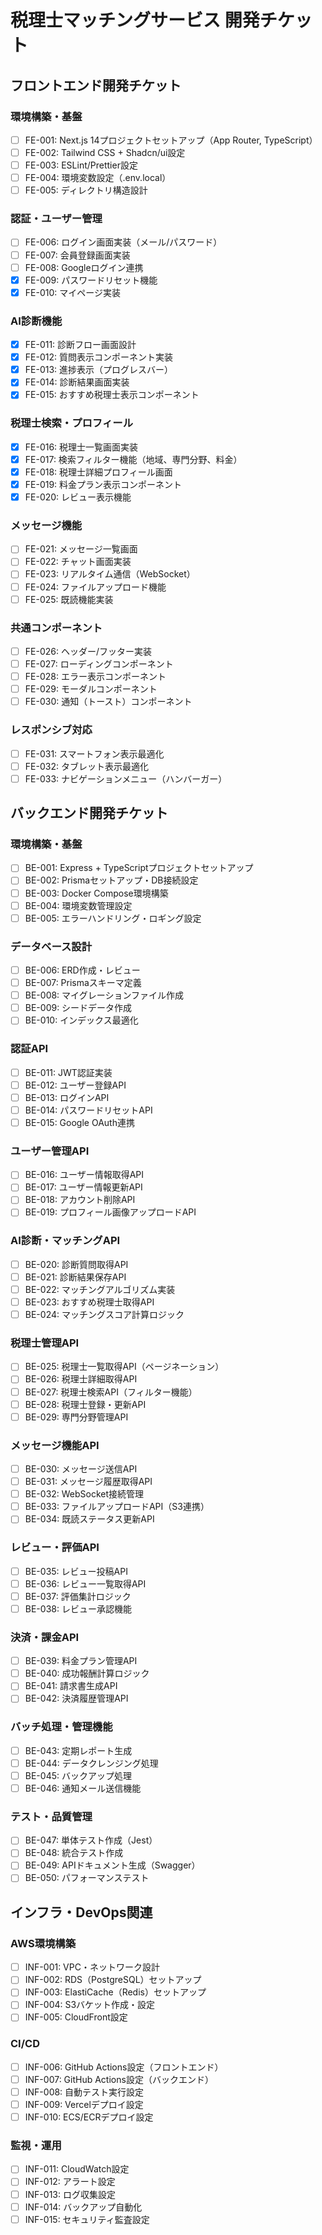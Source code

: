 # 税理士マッチングサービス 開発チケット

## フロントエンド開発チケット

### 環境構築・基盤
- [ ] FE-001: Next.js 14プロジェクトセットアップ（App Router, TypeScript）
- [ ] FE-002: Tailwind CSS + Shadcn/ui設定
- [ ] FE-003: ESLint/Prettier設定
- [ ] FE-004: 環境変数設定（.env.local）
- [ ] FE-005: ディレクトリ構造設計

### 認証・ユーザー管理
- [ ] FE-006: ログイン画面実装（メール/パスワード）
- [ ] FE-007: 会員登録画面実装
- [ ] FE-008: Googleログイン連携
- [x] FE-009: パスワードリセット機能
- [x] FE-010: マイページ実装

### AI診断機能
- [x] FE-011: 診断フロー画面設計
- [x] FE-012: 質問表示コンポーネント実装
- [x] FE-013: 進捗表示（プログレスバー）
- [x] FE-014: 診断結果画面実装
- [x] FE-015: おすすめ税理士表示コンポーネント

### 税理士検索・プロフィール
- [x] FE-016: 税理士一覧画面実装
- [x] FE-017: 検索フィルター機能（地域、専門分野、料金）
- [x] FE-018: 税理士詳細プロフィール画面
- [x] FE-019: 料金プラン表示コンポーネント
- [x] FE-020: レビュー表示機能

### メッセージ機能
- [ ] FE-021: メッセージ一覧画面
- [ ] FE-022: チャット画面実装
- [ ] FE-023: リアルタイム通信（WebSocket）
- [ ] FE-024: ファイルアップロード機能
- [ ] FE-025: 既読機能実装

### 共通コンポーネント
- [ ] FE-026: ヘッダー/フッター実装
- [ ] FE-027: ローディングコンポーネント
- [ ] FE-028: エラー表示コンポーネント
- [ ] FE-029: モーダルコンポーネント
- [ ] FE-030: 通知（トースト）コンポーネント

### レスポンシブ対応
- [ ] FE-031: スマートフォン表示最適化
- [ ] FE-032: タブレット表示最適化
- [ ] FE-033: ナビゲーションメニュー（ハンバーガー）

## バックエンド開発チケット

### 環境構築・基盤
- [ ] BE-001: Express + TypeScriptプロジェクトセットアップ
- [ ] BE-002: Prismaセットアップ・DB接続設定
- [ ] BE-003: Docker Compose環境構築
- [ ] BE-004: 環境変数管理設定
- [ ] BE-005: エラーハンドリング・ロギング設定

### データベース設計
- [ ] BE-006: ERD作成・レビュー
- [ ] BE-007: Prismaスキーマ定義
- [ ] BE-008: マイグレーションファイル作成
- [ ] BE-009: シードデータ作成
- [ ] BE-010: インデックス最適化

### 認証API
- [ ] BE-011: JWT認証実装
- [ ] BE-012: ユーザー登録API
- [ ] BE-013: ログインAPI
- [ ] BE-014: パスワードリセットAPI
- [ ] BE-015: Google OAuth連携

### ユーザー管理API
- [ ] BE-016: ユーザー情報取得API
- [ ] BE-017: ユーザー情報更新API
- [ ] BE-018: アカウント削除API
- [ ] BE-019: プロフィール画像アップロードAPI

### AI診断・マッチングAPI
- [ ] BE-020: 診断質問取得API
- [ ] BE-021: 診断結果保存API
- [ ] BE-022: マッチングアルゴリズム実装
- [ ] BE-023: おすすめ税理士取得API
- [ ] BE-024: マッチングスコア計算ロジック

### 税理士管理API
- [ ] BE-025: 税理士一覧取得API（ページネーション）
- [ ] BE-026: 税理士詳細取得API
- [ ] BE-027: 税理士検索API（フィルター機能）
- [ ] BE-028: 税理士登録・更新API
- [ ] BE-029: 専門分野管理API

### メッセージ機能API
- [ ] BE-030: メッセージ送信API
- [ ] BE-031: メッセージ履歴取得API
- [ ] BE-032: WebSocket接続管理
- [ ] BE-033: ファイルアップロードAPI（S3連携）
- [ ] BE-034: 既読ステータス更新API

### レビュー・評価API
- [ ] BE-035: レビュー投稿API
- [ ] BE-036: レビュー一覧取得API
- [ ] BE-037: 評価集計ロジック
- [ ] BE-038: レビュー承認機能

### 決済・課金API
- [ ] BE-039: 料金プラン管理API
- [ ] BE-040: 成功報酬計算ロジック
- [ ] BE-041: 請求書生成API
- [ ] BE-042: 決済履歴管理API

### バッチ処理・管理機能
- [ ] BE-043: 定期レポート生成
- [ ] BE-044: データクレンジング処理
- [ ] BE-045: バックアップ処理
- [ ] BE-046: 通知メール送信機能

### テスト・品質管理
- [ ] BE-047: 単体テスト作成（Jest）
- [ ] BE-048: 統合テスト作成
- [ ] BE-049: APIドキュメント生成（Swagger）
- [ ] BE-050: パフォーマンステスト

## インフラ・DevOps関連

### AWS環境構築
- [ ] INF-001: VPC・ネットワーク設計
- [ ] INF-002: RDS（PostgreSQL）セットアップ
- [ ] INF-003: ElastiCache（Redis）セットアップ
- [ ] INF-004: S3バケット作成・設定
- [ ] INF-005: CloudFront設定

### CI/CD
- [ ] INF-006: GitHub Actions設定（フロントエンド）
- [ ] INF-007: GitHub Actions設定（バックエンド）
- [ ] INF-008: 自動テスト実行設定
- [ ] INF-009: Vercelデプロイ設定
- [ ] INF-010: ECS/ECRデプロイ設定

### 監視・運用
- [ ] INF-011: CloudWatch設定
- [ ] INF-012: アラート設定
- [ ] INF-013: ログ収集設定
- [ ] INF-014: バックアップ自動化
- [ ] INF-015: セキュリティ監査設定